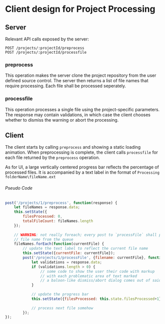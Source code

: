 # Client design for Project Processing
## Server
Relevant API calls exposed by the server:
```
POST /projects/:projectId/preprocess
POST /projects/:projectId/processfile
```
### preprocess
This operation makes the server clone the project repository from the user defined source control.
The server then returns a list of file names that require processing. Each file shall be processed seperately.

### processfile
This operation processes a single file using the project-specific parameters. The response may contain validations, in which case the client chooses whether to dismiss the warning or abort the processing.

## Client
The client starts by calling `preprocess` and showing a static loading animation.
When preprocessing is complete, the client calls `processfile` for each file returned by the `preprocess` operation.

As for UI, a large vertically centered progress bar reflects the percentage of processed files. It is accompanied by a text label in the format of `Processing folderName\fileName.ext`

###### Pseudo Code
```javascript
post('/projects/1/preprocess', function(response) {
    let fileNames = response.data;
    this.setState({
        filesProcessed: 0,
        totalFileCount: fileNames.length
    });
    
    // WARNING: not really foreach; every post to `processFile` shall pop the next
    // file name from the queue
    fileNames.forEach(function(currentFile) {
        // update the text label to reflect the current file name
        this.setState({currentFile: currentFile});
        post('/projects/1/processFile', {filename: currentFile}, function(response) {
            let validations = response.data;
            if (validations.length > 0) {
                // some code to show the user their code with markup
                // with each problematic area of text marked
                // a baloon-like dismiss/abort dialog comes out of said marked lines
            }
            
            // update the progress bar
            this.setState({filesProcessed: this.state.filesProcessed+1});
            
            // process next file somehow
        });
});
```
